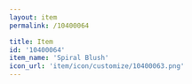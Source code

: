 ```yaml
---
layout: item
permalink: /10400064

title: Item
id: '10400064'
item_name: 'Spiral Blush'
icon_url: 'item/icon/customize/10400063.png'
---
```

